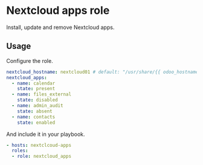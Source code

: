 # Nextcloud apps role

Install, update and remove Nextcloud apps.

## Usage

Configure the role.

```yml
nextcloud_hostname: nextcloud01 # default: "/usr/share/{{ odoo_hostname }}"
nextcloud_apps:
  - name: calendar
    state: present
  - name: files_external
    state: disabled
  - name: admin_audit
    state: absent
  - name: contacts
    state: enabled
```

And include it in your playbook.

```yml
- hosts: nextclcoud-apps
  roles:
  - role: nextcloud_apps
```
